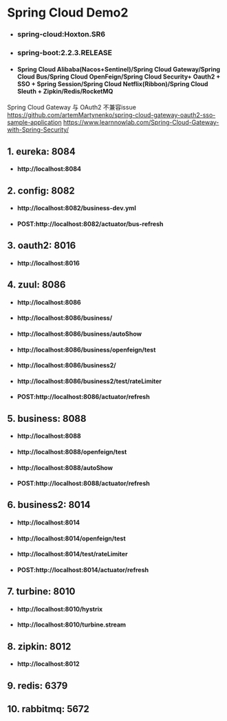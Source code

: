 # Spring Cloud Demo2
- ### spring-cloud:Hoxton.SR6
- ### spring-boot:2.2.3.RELEASE
- #### Spring Cloud Alibaba(Nacos+Sentinel)/Spring Cloud Gateway/Spring Cloud Bus/Spring Cloud OpenFeign/Spring Cloud Security+ Oauth2 + SSO + Spring Session/Spring Cloud Netflix(Ribbon)/Spring Cloud Sleuth + Zipkin/Redis/RocketMQ

Spring Cloud Gateway 与 OAuth2 不兼容issue
https://github.com/artemMartynenko/spring-cloud-gateway-oauth2-sso-sample-application
https://www.learnnowlab.com/Spring-Cloud-Gateway-with-Spring-Security/

## 1. eureka:      8084
- #### http://localhost:8084


## 2. config:      8082
- #### http://localhost:8082/business-dev.yml
- #### POST:http://localhost:8082/actuator/bus-refresh

## 3. oauth2:      8016   
- #### http://localhost:8016

## 4. zuul:     8086
- #### http://localhost:8086
- #### http://localhost:8086/business/
- #### http://localhost:8086/business/autoShow
- #### http://localhost:8086/business/openfeign/test
- #### http://localhost:8086/business2/
- #### http://localhost:8086/business2/test/rateLimiter
- #### POST:http://localhost:8086/actuator/refresh

## 5. business:    8088
- #### http://localhost:8088
- #### http://localhost:8088/openfeign/test
- #### http://localhost:8088/autoShow
- #### POST:http://localhost:8088/actuator/refresh

## 6. business2:   8014
- #### http://localhost:8014
- #### http://localhost:8014/openfeign/test
- #### http://localhost:8014/test/rateLimiter
- #### POST:http://localhost:8014/actuator/refresh

## 7. turbine:     8010
- #### http://localhost:8010/hystrix
- #### http://localhost:8010/turbine.stream

## 8. zipkin:         8012
- #### http://localhost:8012

## 9. redis:         6379

## 10. rabbitmq:         5672
